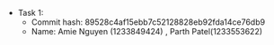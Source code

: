 - Task 1:
  - Commit hash: 89528c4af15ebb7c52128828eb92fda14ce76db9
  - Name: Amie Nguyen (1233849424) , Parth Patel(1233553622)
